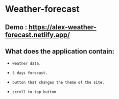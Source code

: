 # Weather-forecast

## Demo : https://alex-weather-forecast.netlify.app/
## What does the application contain:

* `weather data.`

* `5 days forecast.`

* `button that changes the theme of the site.`

* `scroll to top button`

